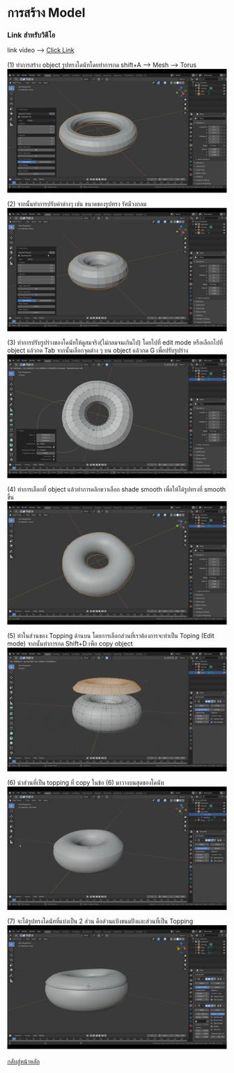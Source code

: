 # การสร้าง Model
### Link สำหรับวิดีโอ
link video --> [Click Link](https://youtu.be/9mXk0yO0uFM)<br>
<br>
(1) ทำการสร้าง object รูปทรงโดนัทโดยทำการกด shift+A --> Mesh --> Torus  <br>
<img src="image/model/1.1.png"><br>

(2) จากนั้นทำการปรับค่าต่างๆ เช่น ขนาดของรูปทรง รัศมีวงกลม <br>
<img src="image/model/1.2.png"><br>

(3) ทำการปรับรูปร่างของโดนัทให้ดูสมจริง(ไม่กลมจนเกินไป) โดยไปที่ edit mode หรือเลือกไปที่ object แล้วกด Tab จากนั้นเลือกจุดต่าง ๆ บน object แล้วกด G เพื่อปรับรูปร่าง <br>
<img src="image/model/1.3.png"><br>

(4) ทำการเลือกที่ object แล้วทำการคลิกขวาเลือก shade smooth เพื่อให้ได้รูปทรงที่ smooth ขึ้น <br>
<img src="image/model/1.4.png"><br>

(5) ทำในส่วนของ Topping ด้านบน โดยการเลือกส่วนที่เราต้องการจะทำเป็น Toping (Edit mode) จากนั้นทำการกด Shift+D เพือ copy object <br>
<img src="image/model/1.5.png"><br>

(6) นำส่วนที่เป็น topping ที่ copy ในข้อ (6) มาวางบนสุดของโดนัท <br>
<img src="image/model/1.6.png"><br>

(7) จะได้รูปทรงโดนัทที่แบ่งเป็น 2 ส่วน คือส่วนแป้งขนมปังและส่วนที่เป็น Topping <br>
<img src="image/model/1.7.png"><br>
<br>
[กลับสู่หน้าหลัก](README.md)<br>



